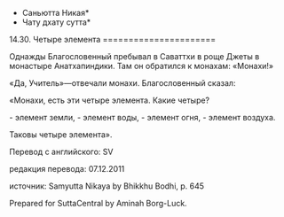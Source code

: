 * Саньютта Никая*
* Чату дхату сутта*

14\.30\. Четыре элемента
\=\=\=\=\=\=\=\=\=\=\=\=\=\=\=\=\=\=\=\=\=\=

Однажды Благословенный пребывал в Саваттхи в роще Джеты в монастыре Анатхапиндики\. Там он обратился к монахам: «Монахи\!»

«Да, Учитель»—отвечали монахи\. Благословенный сказал:

«Монахи, есть эти четыре элемента\. Какие четыре?

\- элемент земли,
\- элемент воды,
\- элемент огня,
\- элемент воздуха\.

Таковы четыре элемента»\.

Перевод с английского: SV

редакция перевода: 07\.12\.2011

источник: Samyutta Nikaya by Bhikkhu Bodhi, p\. 645

Prepared for SuttaCentral by Aminah Borg\-Luck\.